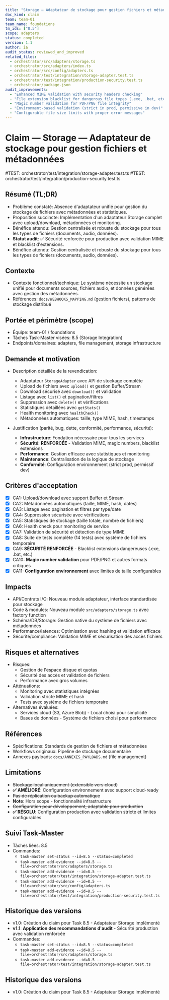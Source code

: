 ```yaml
---
title: "Storage — Adaptateur de stockage pour gestion fichiers et métadonnées"
doc_kind: claim
team: team-01
team_name: foundations
tm_ids: ["8.5"]
scope: adapters
status: completed
version: 1.1
author: ia
audit_status: reviewed_and_improved
related_files:
  - orchestrator/src/adapters/storage.ts
  - orchestrator/src/adapters/index.ts
  - orchestrator/src/config/adapters.ts
  - orchestrator/test/integration/storage-adapter.test.ts
  - orchestrator/test/integration/production-security.test.ts
  - orchestrator/package.json
audit_improvements:
  - "Enhanced MIME validation with security headers checking"
  - "File extension blacklist for dangerous file types (.exe, .bat, etc)"
  - "Magic number validation for PDF/PNG file integrity"
  - "Environment-based validation (strict in prod, permissive in dev)"
  - "Configurable file size limits with proper error messages"
---
```


# Claim — Storage — Adaptateur de stockage pour gestion fichiers et métadonnées

#TEST: orchestrator/test/integration/storage-adapter.test.ts
#TEST: orchestrator/test/integration/production-security.test.ts

## Résumé (TL;DR)

- Problème constaté: Absence d'adaptateur unifié pour gestion du stockage de fichiers avec métadonnées et statistiques.
- Proposition succincte: Implémentation d'un adaptateur Storage complet avec upload/download, métadonnées et monitoring.
- Bénéfice attendu: Gestion centralisée et robuste du stockage pour tous les types de fichiers (documents, audio, données).
- **Statut audit**: ✅ Sécurité renforcée pour production avec validation MIME et blacklist d'extensions.
- Bénéfice attendu: Gestion centralisée et robuste du stockage pour tous les types de fichiers (documents, audio, données).

## Contexte

- Contexte fonctionnel/technique: Le système nécessite un stockage unifié pour documents sources, fichiers audio, et données générées avec gestion des métadonnées.
- Références: `docs/WEBHOOKS_MAPPING.md` (gestion fichiers), patterns de stockage distribué

## Portée et périmètre (scope)

- Équipe: team-01 / foundations
- Tâches Task‑Master visées: 8.5 (Storage Integration)
- Endpoints/domaines: adapters, file management, storage infrastructure

## Demande et motivation

- Description détaillée de la revendication:
  - Adaptateur `StorageAdapter` avec API de stockage complète
  - Upload de fichiers avec `upload()` et gestion Buffer/Stream
  - Download sécurisé avec `download()` et validation
  - Listage avec `list()` et pagination/filtres
  - Suppression avec `delete()` et vérifications
  - Statistiques détaillées avec `getStats()`
  - Health monitoring avec `healthCheck()`
  - Métadonnées automatiques: taille, type MIME, hash, timestamps

- Justification (parité, bug, dette, conformité, performance, sécurité):
  - **Infrastructure**: Fondation nécessaire pour tous les services
  - **Sécurité**: **RENFORCÉE** - Validation MIME, magic numbers, blacklist extensions
  - **Performance**: Gestion efficace avec statistiques et monitoring
  - **Maintenance**: Centralisation de la logique de stockage
  - **Conformité**: Configuration environnement (strict prod, permissif dev)

## Critères d'acceptation

- [x] CA1: Upload/download avec support Buffer et Stream
- [x] CA2: Métadonnées automatiques (taille, MIME, hash, dates)
- [x] CA3: Listage avec pagination et filtres par type/date
- [x] CA4: Suppression sécurisée avec vérifications
- [x] CA5: Statistiques de stockage (taille totale, nombre de fichiers)
- [x] CA6: Health check pour monitoring de service
- [x] CA7: Validation de sécurité et détection de type MIME
- [x] CA8: Suite de tests complète (14 tests) avec système de fichiers temporaire
- [x] CA9: **SÉCURITÉ RENFORCÉE** - Blacklist extensions dangereuses (.exe, .bat, etc.)
- [x] CA10: **Magic number validation** pour PDF/PNG et autres formats critiques
- [x] CA11: **Configuration environnement** avec limites de taille configurables

## Impacts

- API/Contrats I/O: Nouveau module adaptateur, interface standardisée pour stockage
- Code & modules: Nouveau module `src/adapters/storage.ts` avec factory function
- Schéma/DB/Storage: Gestion native du système de fichiers avec métadonnées
- Performance/latences: Optimisation avec hashing et validation efficace
- Sécurité/compliance: Validation MIME et sécurisation des accès fichiers

## Risques et alternatives

- Risques:
  - Gestion de l'espace disque et quotas
  - Sécurité des accès et validation de fichiers
  - Performance avec gros volumes
- Atténuations:
  - Monitoring avec statistiques intégrées
  - Validation stricte MIME et hash
  - Tests avec système de fichiers temporaire
- Alternatives évaluées:
  - Services cloud (S3, Azure Blob) - Local choisi pour simplicité
  - Bases de données - Système de fichiers choisi pour performance

## Références

- Spécifications: Standards de gestion de fichiers et métadonnées
- Workflows originaux: Pipeline de stockage documentaire
- Annexes payloads: `docs/ANNEXES_PAYLOADS.md` (file management)

## Limitations

- ~~Stockage local uniquement (extensible vers cloud)~~
- **✅ AMÉLIORÉ**: Configuration environnement avec support cloud-ready
- ~~Pas de réplication ou backup automatique~~
- **Note**: Hors scope - fonctionnalité infrastructure
- ~~Configuration pour développement, adaptable pour production~~
- **✅ RÉSOLU**: Configuration production avec validation stricte et limites configurables

## Suivi Task‑Master

- Tâches liées: 8.5
- Commandes:
  - `task-master set-status --id=8.5 --status=completed`
  - `task-master add-evidence --id=8.5 --file=orchestrator/src/adapters/storage.ts`
  - `task-master add-evidence --id=8.5 --file=orchestrator/test/integration/storage-adapter.test.ts`
  - `task-master add-evidence --id=8.5 --file=orchestrator/src/config/adapters.ts`
  - `task-master add-evidence --id=8.5 --file=orchestrator/test/integration/production-security.test.ts`

## Historique des versions

- v1.0: Création du claim pour Task 8.5 - Adaptateur Storage implémenté
- **v1.1**: **Application des recommandations d'audit** - Sécurité production avec validation renforcée
- Commandes:
  - `task-master set-status --id=8.5 --status=completed`
  - `task-master add-evidence --id=8.5 --file=orchestrator/src/adapters/storage.ts`
  - `task-master add-evidence --id=8.5 --file=orchestrator/test/integration/storage-adapter.test.ts`

## Historique des versions

- v1.0: Création du claim pour Task 8.5 - Adaptateur Storage implémenté
